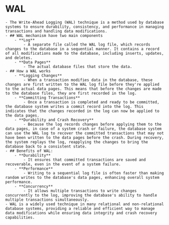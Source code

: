 # WAL
	- The Write-Ahead Logging (WAL) technique is a method used by database systems to ensure durability, consistency, and performance in managing transactions and handling data modifications.
	- ## WAL mechanism have two main components
		- **Log**
			- A separate file called the WAL log file, which records changes to the database in a sequential manner. It contains a record of all modifications made to the database, including inserts, updates, and deletes.
		- **Data Pages**
			- The actual database files that store the data.
	- ## How a WAL works
		- **Logging Changes**
			- When a transaction modifies data in the database, these changes are first written to the WAL log file before they're applied to the actual data pages. This means that before the changes are made to the database files, they are first recorded in the log.
		- **Committing Transactions**
			- Once a transaction is completed and ready to be committed, the database system writes a commit record into the log. This indicates that the changes recorded in the log can now be applied to the data pages.
		- **Durability and Crash Recovery**
			- Because the log records changes before applying them to the data pages, in case of a system crash or failure, the database system can use the WAL log to recover the committed transactions that may not have been written to the data pages before the crash. During recovery, the system replays the log, reapplying the changes to bring the database back to a consistent state.
	- ## Benefits of WAL:
		- **Durability**
			- It ensures that committed transactions are saved and recoverable, even in the event of a system failure.
		- **Performance**
			- Writing to a sequential log file is often faster than making random writes to the database's data pages, enhancing overall system performance.
		- **Concurrency**
			- It allows multiple transactions to write changes concurrently to the log, improving the database's ability to handle multiple transactions simultaneously.
	- WAL is a widely used technique in many relational and non-relational database systems, providing a reliable and efficient way to manage data modifications while ensuring data integrity and crash recovery capabilities.